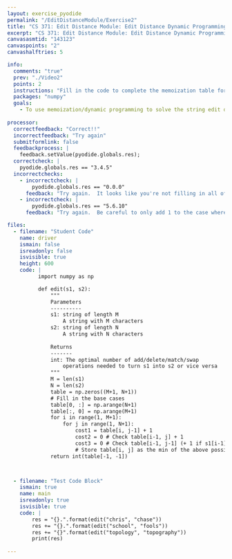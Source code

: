 ```yaml
---
layout: exercise_pyodide
permalink: "/EditDistanceModule/Exercise2"
title: "CS 371: Edit Distance Module: Edit Distance Dynamic Programming"
excerpt: "CS 371: Edit Distance Module: Edit Distance Dynamic Programming"
canvasasmtid: "143123"
canvaspoints: "2"
canvashalftries: 5

info:
  comments: "true"
  prev: "./Video2"
  points: 2
  instructions: "Fill in the code to complete the memoization table for string edit distance.  When we build such a table from the bottom up, it's referred to as <b>dynamic programming</b>"
  packages: "numpy"
  goals:
    - To use memoization/dynamic programming to solve the string edit distance efficiently
    
processor:  
  correctfeedback: "Correct!!" 
  incorrectfeedback: "Try again"
  submitformlink: false
  feedbackprocess: | 
    feedback.setValue(pyodide.globals.res);
  correctcheck: |
    pyodide.globals.res == "3.4.5"
  incorrectchecks:
    - incorrectcheck: |
        pyodide.globals.res == "0.0.0"
      feedback: "Try again.  It looks like you're not filling in all of the costs"
    - incorrectcheck: |
        pyodide.globals.res == "5.6.10"
      feedback: "Try again.  Be careful to only add 1 to the case where both are chopped off the end if they don't match"

files:
  - filename: "Student Code"
    name: driver
    ismain: false
    isreadonly: false
    isvisible: true
    height: 600
    code: | 
          import numpy as np

          def edit(s1, s2):
              """
              Parameters
              ----------
              s1: string of length M
                  A string with M characters
              s2: string of length N
                  A string with N characters
                  
              Returns
              -------
              int: The optimal number of add/delete/match/swap
                  operations needed to turn s1 into s2 or vice versa
              """
              M = len(s1)
              N = len(s2)
              table = np.zeros((M+1, N+1))
              # Fill in the base cases
              table[0, :] = np.arange(N+1)
              table[:, 0] = np.arange(M+1)
              for i in range(1, M+1):
                  for j in range(1, N+1):
                      cost1 = table[i, j-1] + 1
                      cost2 = 0 # Check table[i-1, j] + 1
                      cost3 = 0 # Check table[i-1, j-1] (+ 1 if s1[i-1] != s2[j-1])
                      # Store table[i, j] as the min of the above possibilities
              return int(table[-1, -1])



  - filename: "Test Code Block"
    ismain: true
    name: main
    isreadonly: true
    isvisible: true
    code: |
        res = "{}.".format(edit("chris", "chase"))
        res += "{}.".format(edit("school", "fools"))
        res += "{}".format(edit("topology", "topography"))
        print(res)
        
---
```

